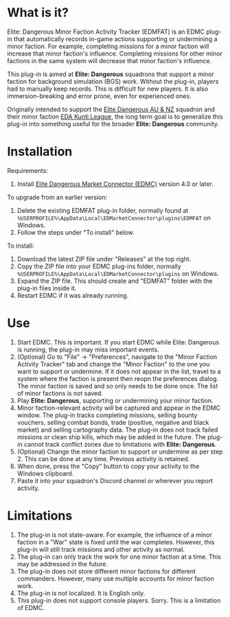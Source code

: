 # What is it?

Elite: Dangerous Minor Faction Activity Tracker (EDMFAT) is an EDMC plug-in that automatically records in-game actions supporting or undermining a minor faction. For example, completing missions for a minor faction will increase that minor faction's influence. Completing missions for other minor factions in the same system will decrease that minor faction's influence.

This plug-in is aimed at **Elite: Dangerous** squadrons that support a minor faction for background simulation (BGS) work. Without the plug-in, players had to manually keep records. This is difficult for new players. It is also immersion-breaking and error prone, even for experienced ones.

Originally intended to support the [Elite Dangerous AU & NZ](https://inara.cz/squadron/687/) squadron and their minor faction [EDA Kunti League](https://inara.cz/galaxy-minorfaction/33400/), the long term goal is to generalize this plug-in into something useful for the broader **Elite: Dangerous** community.

# Installation

Requirements:
1. Install [Elite Dangerous Market Connector (EDMC)](https://github.com/EDCD/EDMarketConnector/wiki/Installation-&-Setup) version 4.0 or later.

To upgrade from an earlier version:
1. Delete the existing EDMFAT plug-in folder, normally found at `%USERPROFILE%\AppData\Local\EDMarketConnector\plugins\EDMFAT` on Windows.
2. Follow the steps under "To install" below.

To install:
1. Download the latest ZIP file under "Releases" at the top right.
2. Copy the ZIP file into your EDMC plug-ins folder, normally `%USERPROFILE%\AppData\Local\EDMarketConnector\plugins` on Windows.
3. Expand the ZIP file. This should create and "EDMFAT" folder with the plug-in files inside it.
4. Restart EDMC if it was already running.

# Use

1. Start EDMC. This is important. If you start EDMC while Elite: Dangerous is running, the plug-in may miss important events.
2. (Optional) Go to "File" -> "Preferences", navigate to the "Minor Faction Activity Tracker" tab and change the "Minor Faction" to the one you want to support or undermine. If it does not appear in the list, travel to a system where the faction is present then reopn the preferences dialog. The minor faction is saved and so only needs to be done once. The list of minor factions is not saved.
3. Play **Elite: Dangerous**, supporting or undermining your minor faction. 
4. Minor faction-relevant activity will be captured and appear in the EDMC window. The plug-in tracks completing missions, selling bounty vouchers, selling combat bonds, trade (positive, negative and black market) and selling cartography data. The plug-in does not track failed missions or clean ship kills, which may be added in the future. The plug-in cannot track conflict zones due to limitations with **Elite: Dangerous**. 
5. (Optional) Change the minor faction to support or undermine as per step 2. This can be done at any time. Previous activity is retained.
6. When done, press the "Copy" button to copy your activity to the Windows clipboard.
7. Paste it into your squadron's Discord channel or wherever you report activity.

# Limitations

1. The plug-in is not state-aware. For example, the influence of a minor faction in a "War" state is fixed until the war completes. However, this plug-in will still track missions and other activity as normal.
2. The plug-in can only track the work for one minor faction at a time. This may be addressed in the future.
3. The plug-in does not store different minor factions for different commanders. However, many use multiple accounts for minor faction work.
4. The plug-in is not localized. It is English only.
5. This plug-in does not support console players. Sorry. This is a limitation of EDMC.
